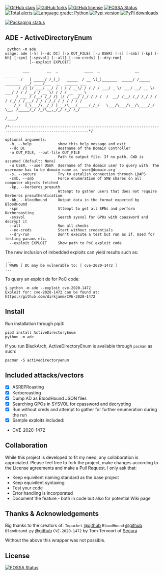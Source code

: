 [![GitHub stars](https://img.shields.io/github/stars/CasperGN/ActiveDirectoryEnumeration)](https://github.com/CasperGN/ActiveDirectoryEnumeration/stargazers) [![GitHub forks](https://img.shields.io/github/forks/CasperGN/ActiveDirectoryEnumeration)](https://github.com/CasperGN/ActiveDirectoryEnumeration/network) [![GitHub license](https://img.shields.io/github/license/CasperGN/ActiveDirectoryEnumeration)](https://github.com/CasperGN/ActiveDirectoryEnumeration/blob/master/LICENSE) [![FOSSA Status](https://app.fossa.com/api/projects/git%2Bgithub.com%2FCasperGN%2FActiveDirectoryEnumeration.svg?type=shield)](https://app.fossa.com/projects/git%2Bgithub.com%2FCasperGN%2FActiveDirectoryEnumeration?ref=badge_shield) [![Total alerts](https://img.shields.io/lgtm/alerts/g/CasperGN/ActiveDirectoryEnumeration.svg?logo=lgtm&logoWidth=18)](https://lgtm.com/projects/g/CasperGN/ActiveDirectoryEnumeration/alerts/) [![Language grade: Python](https://img.shields.io/lgtm/grade/python/g/CasperGN/ActiveDirectoryEnumeration.svg?logo=lgtm&logoWidth=18)](https://lgtm.com/projects/g/CasperGN/ActiveDirectoryEnumeration/context:python) [![Pypi version](https://img.shields.io/pypi/v/activedirectoryenum.svg)](https://img.shields.io/pypi/v/activedirectoryenum.svg) [![PyPI downloads](https://img.shields.io/pypi/dm/activedirectoryenum.svg)](https://img.shields.io/pypi/dm/activedirectoryenum)
  
[![Packaging status](https://repology.org/badge/vertical-allrepos/activedirectoryenum.svg)](https://repology.org/project/activedirectoryenum/versions)  

## ADE - ActiveDirectoryEnum
```
 python -m ade
usage: ade [-h] [--dc DC] [-o OUT_FILE] [-u USER] [-s] [-smb] [-kp] [-bh] [-spn] [-sysvol] [--all] [--no-creds] [--dry-run]
           [--exploit EXPLOIT]

        ___        __  _            ____  _                __                   ______                    
       /   | _____/ /_(_)   _____  / __ \(_)_______  _____/ /_____  _______  __/ ____/___  __  ______ ___ 
      / /| |/ ___/ __/ / | / / _ \/ / / / / ___/ _ \/ ___/ __/ __ \/ ___/ / / / __/ / __ \/ / / / __ `__ \
     / ___ / /__/ /_/ /| |/ /  __/ /_/ / / /  /  __/ /__/ /_/ /_/ / /  / /_/ / /___/ / / / /_/ / / / / / /
    /_/  |_\___/\__/_/ |___/\___/_____/_/_/   \___/\___/\__/\____/_/   \__, /_____/_/ /_/\__,_/_/ /_/ /_/ 
                                                                      /____/                             

/*----------------------------------------------------------------------------------------------------------*/

optional arguments:
  -h, --help            show this help message and exit
  --dc DC               Hostname of the Domain Controller
  -o OUT_FILE, --out-file OUT_FILE
                        Path to output file. If no path, CWD is assumed (default: None)
  -u USER, --user USER  Username of the domain user to query with. The username has to be domain name as `user@domain.org`
  -s, --secure          Try to estalish connection through LDAPS
  -smb, --smb           Force enumeration of SMB shares on all computer objects fetched
  -kp, --kerberos_preauth
                        Attempt to gather users that does not require Kerberos preauthentication
  -bh, --bloodhound     Output data in the format expected by BloodHound
  -spn                  Attempt to get all SPNs and perform Kerberoasting
  -sysvol               Search sysvol for GPOs with cpassword and decrypt it
  --all                 Run all checks
  --no-creds            Start without credentials
  --dry-run             Don't execute a test but run as if. Used for testing params etc.
  --exploit EXPLOIT     Show path to PoC exploit code

```

The new inclusion of imbedded exploits can yield results such as:
```
...
[ WARN ] DC may be vulnerable to: [ cve-2020-1472 ]
...
```

To query an exploit do for PoC code:
```
$ python -m ade --exploit cve-2020-1472
Exploit for: cve-2020-1472 can be found at: https://github.com/dirkjanm/CVE-2020-1472
```

## Install

Run installation through pip3:
```
pip3 install ActiveDirectoryEnum
python -m ade
```
  
If you run BlackArch, ActiveDirectoryEnum is available through `pacman` as such:  
```
pacman -S activedirectoryenum
```  

## Included attacks/vectors

- [X] ASREPRoasting
- [X] Kerberoasting
- [X] Dump AD as BloodHound JSON files 
- [X] Searching GPOs in SYSVOL for cpassword and decrypting  
- [X] Run without creds and attempt to gather for further enumeration during the run
- [X] Sample exploits included:
 - CVE-2020-1472

## Collaboration

While this project is developed to fit my need, any collaboration is appriciated. Please feel free to fork the project, make changes according to the License agreements and make a Pull Request.
I only ask that:
- Keep equivilent naming standard as the base project
- Keep equivilent syntaxing
- Test your code
- Error handling is incorporated
- Document the feature - both in code but also for potential Wiki page

## Thanks & Acknowledgements

Big thanks to the creators of:
`Impacket` [@github](https://github.com/SecureAuthCorp/impacket)
`BloodHound` [@github](https://github.com/BloodHoundAD/BloodHound)
`BloodHound.py` [@github](https://github.com/fox-it/BloodHound.py)
`CVE-2020-1472` by Tom Tervoort of [Secura](https://github.com/SecuraBV/CVE-2020-1472)

Without the above this wrapper was not possible.


## License
[![FOSSA Status](https://app.fossa.com/api/projects/git%2Bgithub.com%2FCasperGN%2FActiveDirectoryEnumeration.svg?type=large)](https://app.fossa.com/projects/git%2Bgithub.com%2FCasperGN%2FActiveDirectoryEnumeration?ref=badge_large)
